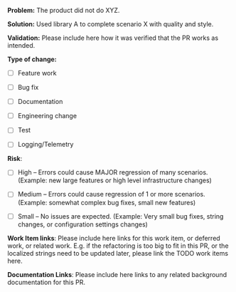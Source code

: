 **Problem:**
The product did not do XYZ.


**Solution:**
Used library A to complete scenario X with quality and style.


**Validation:**
Please include here how it was verified that the PR works as intended.


**Type of change:**
- [ ] Feature work
- [ ] Bug fix
- [ ] Documentation
- [ ] Engineering change
- [ ] Test
- [ ] Logging/Telemetry


**Risk**:
- [ ] High – Errors could cause MAJOR regression of many scenarios. (Example: new large features or high level infrastructure changes)
- [ ] Medium – Errors could cause regression of 1 or more scenarios. (Example: somewhat complex bug fixes, small new features)
- [ ] Small – No issues are expected. (Example: Very small bug fixes, string changes, or configuration settings changes)


**Work Item links**:
Please include here links for this work item, or deferred work, or related work. E.g. if the refactoring is too big to fit in this PR, or the localized strings need to be updated later, please link the TODO work items here.


**Documentation Links**:
Please include here links to any related background documentation for this PR.